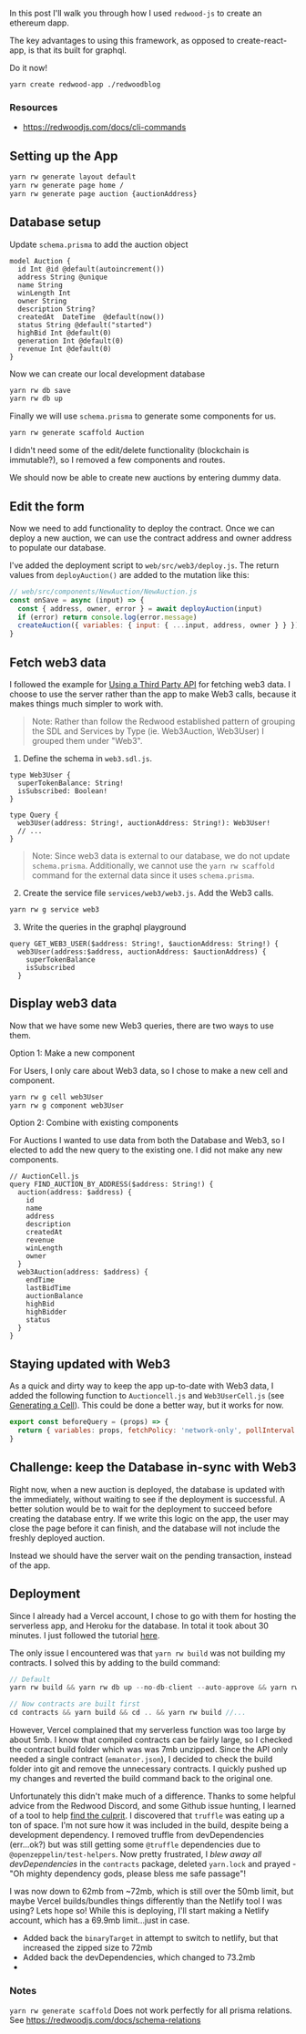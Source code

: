 In this post I'll walk you through how I used `redwood-js` to create an ethereum dapp.

The key advantages to using this framework, as opposed to create-react-app, is that its built for graphql.

Do it now!

```
yarn create redwood-app ./redwoodblog
```

### Resources

- https://redwoodjs.com/docs/cli-commands

## Setting up the App

```bash
yarn rw generate layout default
yarn rw generate page home /
yarn rw generate page auction {auctionAddress}
```

## Database setup

Update `schema.prisma` to add the auction object

```
model Auction {
  id Int @id @default(autoincrement())
  address String @unique
  name String
  winLength Int
  owner String
  description String?
  createdAt  DateTime  @default(now())
  status String @default("started")
  highBid Int @default(0)
  generation Int @default(0)
  revenue Int @default(0)
}
```

Now we can create our local development database

```bash
yarn rw db save
yarn rw db up
```

Finally we will use `schema.prisma` to generate some components for us.

```bash
yarn rw generate scaffold Auction
```

I didn't need some of the edit/delete functionality (blockchain is immutable?), so I removed a few components and routes.

We should now be able to create new auctions by entering dummy data.

## Edit the form

Now we need to add functionality to deploy the contract. Once we can deploy a new auction, we can use the contract address and owner address to populate our database.

I've added the deployment script to `web/src/web3/deploy.js`. The return values from `deployAuction()` are added to the mutation like this:

```js
// web/src/components/NewAuction/NewAuction.js
const onSave = async (input) => {
  const { address, owner, error } = await deployAuction(input)
  if (error) return console.log(error.message)
  createAuction({ variables: { input: { ...input, address, owner } } })
}
```

## Fetch web3 data

I followed the example for [Using a Third Party API](https://redwoodjs.com/cookbook/using-a-third-party-api#server-side-api-integration) for fetching web3 data. I choose to use the server rather than the app to make Web3 calls, because it makes things much simpler to work with.

> Note: Rather than follow the Redwood established pattern of grouping the SDL and Services by Type (ie. Web3Auction, Web3User) I grouped them under "Web3".

1. Define the schema in `web3.sdl.js`.

```
type Web3User {
  superTokenBalance: String!
  isSubscribed: Boolean!
}

type Query {
  web3User(address: String!, auctionAddress: String!): Web3User!
  // ...
}
```

> Note: Since web3 data is external to our database, we do not update `schema.prisma`. Additionally, we cannot use the `yarn rw scaffold` command for the external data since it uses `schema.prisma`.

2. Create the service file `services/web3/web3.js`. Add the Web3 calls.

```bash
yarn rw g service web3
```

3. Write the queries in the graphql playground

```
query GET_WEB3_USER($address: String!, $auctionAddress: String!) {
  web3User(address:$address, auctionAddress: $auctionAddress) {
    superTokenBalance
    isSubscribed
  }
```

## Display web3 data

Now that we have some new Web3 queries, there are two ways to use them.

Option 1: Make a new component

For Users, I only care about Web3 data, so I chose to make a new cell and component.

```bash
yarn rw g cell web3User
yarn rw g component web3User
```

Option 2: Combine with existing components

For Auctions I wanted to use data from both the Database and Web3, so I elected to add the new query to the existing one. I did not make any new components.

```
// AuctionCell.js
query FIND_AUCTION_BY_ADDRESS($address: String!) {
  auction(address: $address) {
    id
    name
    address
    description
    createdAt
    revenue
    winLength
    owner
  }
  web3Auction(address: $address) {
    endTime
    lastBidTime
    auctionBalance
    highBid
    highBidder
    status
  }
}
```

## Staying updated with Web3

As a quick and dirty way to keep the app up-to-date with Web3 data, I added the following function to `Auctioncell.js` and `Web3UserCell.js` (see [Generating a Cell](https://redwoodjs.com/docs/cells#beforequery)). This could be done a better way, but it works for now.

```js
export const beforeQuery = (props) => {
  return { variables: props, fetchPolicy: 'network-only', pollInterval: 5000 }
}
```

## Challenge: keep the Database in-sync with Web3

Right now, when a new auction is deployed, the database is updated with the immediately, without waiting to see if the deployment is successful. A better solution would be to wait for the deployment to succeed before creating the database entry. If we write this logic on the app, the user may close the page before it can finish, and the database will not include the freshly deployed auction.

Instead we should have the server wait on the pending transaction, instead of the app.

## Deployment

Since I already had a Vercel account, I chose to go with them for hosting the serverless app, and Heroku for the database. In total it took about 30 minutes. I just followed the tutorial [here](https://redwoodjs.com/tutorial/deployment).

The only issue I encountered was that `yarn rw build` was not building my contracts. I solved this by adding to the build command:

```js
// Default
yarn rw build && yarn rw db up --no-db-client --auto-approve && yarn rw dataMigrate up

// Now contracts are built first
cd contracts && yarn build && cd .. && yarn rw build //...
```

However, Vercel complained that my serverless function was too large by about 5mb. I know that compiled contracts can be fairly large, so I checked the contract build folder which was was 7mb unzipped. Since the API only needed a single contract (`emanator.json`), I decided to check the build folder into git and remove the unnecessary contracts. I quickly pushed up my changes and reverted the build command back to the original one.

Unfortunately this didn't make much of a difference. Thanks to some helpful advice from the Redwood Discord, and some Github issue hunting, I learned of a tool to help [find the culprit](https://github.com/redwoodjs/redwood/issues/1196#issuecomment-723562940). I discovered that `truffle` was eating up a ton of space. I'm not sure how it was included in the build, despite being a development dependency. I removed truffle from devDependencies (err...ok?) but was still getting some `@truffle` dependencies due to `@openzeppelin/test-helpers`. Now pretty frustrated, I _blew away all devDependencies_ in the `contracts` package, deleted `yarn.lock` and prayed - "Oh mighty dependency gods, please bless me safe passage"!

I was now down to 62mb from ~72mb, which is still over the 50mb limit, but maybe Vercel builds/bundles things differently than the Netlify tool I was using? Lets hope so! While this is deploying, I'll start making a Netlify account, which has a 69.9mb limit...just in case.

- Added back the `binaryTarget` in attempt to switch to netlify, but that increased the zipped size to 72mb
- Added back the devDependencies, which changed to 73.2mb
-

### Notes

`yarn rw generate scaffold` Does not work perfectly for all prisma relations. See https://redwoodjs.com/docs/schema-relations

